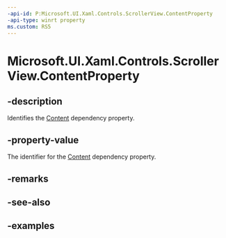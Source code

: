 ```yaml
---
-api-id: P:Microsoft.UI.Xaml.Controls.ScrollerView.ContentProperty
-api-type: winrt property
ms.custom: RS5
---
```


<!-- Property syntax.
public DependencyProperty ContentProperty { get; }
-->

# Microsoft.UI.Xaml.Controls.ScrollerView.ContentProperty

## -description

Identifies the [Content](scrollerview_content.md) dependency property.

## -property-value

The identifier for the [Content](scrollerview_content.md) dependency property.

## -remarks

## -see-also

## -examples

